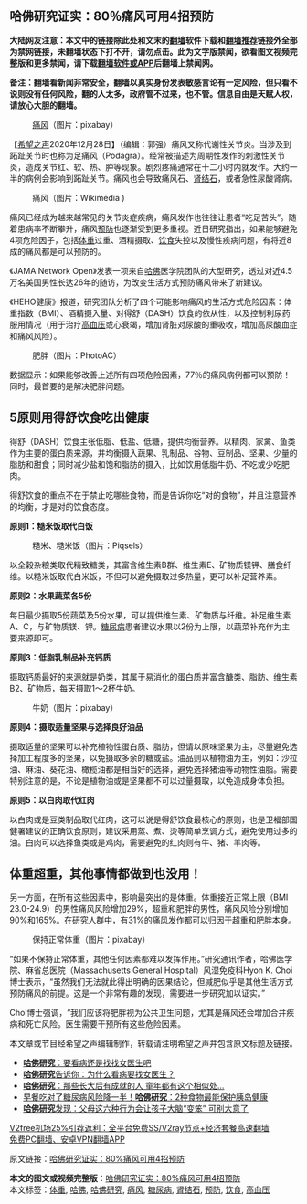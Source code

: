  <h2>哈佛研究证实：80％痛风可用4招预防</h2> <p class="notice"><b>大陆网友注意：本文中的链接除此处和文末的<a href="https://github.com/bannedbook/fanqiang" >翻墙</a>软件下载和<a href="https://github.com/killgcd/justmysocks/blob/master/README.md">翻墙推荐</a>链接外全部为禁网链接，未翻墙状态下打不开，请勿点击。此为文字版禁闻，欲看图文视频完整版和更多禁闻，请下载<a href="https://github.com/bannedbook/fanqiang">翻墙软件或APP</a>后翻墙上禁闻网。</p><p>备注：翻墙看新闻非常安全，翻墙以真实身份发表敏感言论有一定风险，但只看不说则没有任何风险，翻的人太多，政府管不过来，也不管。信息自由是天赋人权，请放心大胆的翻墙。</b></p>  <div class="entry"> <figure><figcaption><a href="https://www.bannedbook.org/bnews/tag/%E7%97%9B%E9%A3%8E/" class="st_tag internal_tag" rel="tag" title="标签 痛风 下的日志">痛风</a>（图片：pixabay）</figcaption></figure> <p>【<span class='wp_keywordlink_affiliate'><a href="https://www.soundofhope.org" title="希望之声" target="_blank">希望之声</a></span>2020年12月28日】（编辑：郭强）痛风又称代谢性关节炎。当涉及到跖趾关节时也称为足痛风（Podagra）。经常被描述为周期性发作的刺激性关节炎，造成关节红、软、热、肿等现象。剧烈疼痛通常在十二小时内就发作。大约一半的病例会影响到跖趾关节。痛风也会导致痛风石、<a href="https://www.bannedbook.org/bnews/tag/%e8%82%be%e7%bb%93%e7%9f%b3/" class="st_tag internal_tag" rel="tag" title="标签 肾结石 下的日志">肾结石</a>，或者急性尿酸肾病。</p> <figure><figcaption>痛风（图片：Wikimedia )</figcaption></figure> <p>痛风已经成为越来越常见的关节炎症疾病，痛风发作也往往让患者“吃足苦头”。随着患病率不断攀升，痛风<a href="https://www.bannedbook.org/bnews/tag/%E9%A2%84%E9%98%B2/" class="st_tag internal_tag" rel="tag" title="标签 预防 下的日志">预防</a>也逐渐受到更多重视。近日研究指出，如果能够避免4项危险因子，包括<a href="https://www.bannedbook.org/bnews/tag/%E4%BD%93%E9%87%8D/" class="st_tag internal_tag" rel="tag" title="标签 体重 下的日志">体重</a>过重、酒精摄取、<a href="https://www.bannedbook.org/bnews/tag/%e9%a5%ae%e9%a3%9f/" class="st_tag internal_tag" rel="tag" title="标签 饮食 下的日志">饮食</a>失控以及慢性疾病问题，有将近8成的痛风都是可以预防的。</p> <p>《JAMA Network Open》发表一项来自<a href="https://www.bannedbook.org/bnews/tag/%e5%93%88%e4%bd%9b/" class="st_tag internal_tag" rel="tag" title="标签 哈佛 下的日志">哈佛</a>医学院团队的大型研究，透过对近4.5万名美国男性长达26年的随访，为改变生活方式预防痛风带来了新建议。</p> <p>《HEHO健康》报道，研究团队分析了四个可能影响痛风的生活方式危险因素：体重指数（BMI）、酒精摄入量、对得舒（DASH）饮食的依从性，以及控制利尿药服用情况（用于治疗<a href="https://www.bannedbook.org/bnews/tag/%e9%ab%98%e8%a1%80%e5%8e%8b/" class="st_tag internal_tag" rel="tag" title="标签 高血压 下的日志">高血压</a>或心衰竭，增加肾脏对尿酸的重吸收，增加高尿酸血症和痛风风险）。</p> <figure><figcaption>肥胖（图片：PhotoAC）</figcaption></figure> <p>数据显示：如果能够改善上述所有四项危险因素，77％的痛风病例都可以预防！同时，最首要的是解决肥胖问题。</p>  <h2>5原则用得舒饮食吃出健康</h2> <p>得舒（DASH）饮食主张低脂、低盐、低糖，提供均衡营养。以精肉、家禽、鱼类作为主要的蛋白质来源，并均衡摄入蔬果、乳制品、谷物、豆制品、坚果、少量的脂肪和甜食；同时减少盐和饱和脂肪的摄入，比如饮用低脂牛奶、不吃或少吃肥肉。</p> <p>得舒饮食的重点不在于禁止吃哪些食物，而是告诉你吃“对的食物”，并且注意营养的均衡，才是对的饮食态度。</p> <p><strong>原则1：糙米饭取代白饭</strong></p> <figure><figcaption>糙米、糙米饭（图片：Piqsels）</figcaption></figure> <p>以全榖杂粮类取代精致糖类，其富含维生素B群、维生素E、矿物质镁钾、膳食纤维。以糙米饭取代白米饭，不但可以避免摄取过多热量，更可以补足营养素。</p> <p><strong>原则2：水果蔬菜各5份</strong></p>  <p>每日最少摄取5份蔬菜及5份水果，可以提供维生素、矿物质与纤维。补足维生素A、C，与矿物质镁、钾。<a href="https://www.bannedbook.org/bnews/tag/%e7%b3%96%e5%b0%bf%e7%97%85/" class="st_tag internal_tag" rel="tag" title="标签 糖尿病 下的日志">糖尿病</a>患者建议水果以2份为上限，以蔬菜补充作为主要来源即可。</p> <p><strong>原则3：低脂乳制品补充钙质</strong></p> <p>摄取钙质最好的来源就是奶类，其属于易消化的蛋白质并富含醣类、脂肪、维生素B2、矿物质，每天摄取1～2杯牛奶。</p> <figure><figcaption>牛奶（图片：pixabay）</figcaption></figure> <p><strong>原则4：摄取适量坚果与选择良好油品</strong></p> <p>摄取适量的坚果可以补充植物性蛋白质、脂肪，但请以原味坚果为主，尽量避免选择加工程度多的坚果，以免摄取多余的糖或盐。油品则以植物油为主，例如：沙拉油、麻油、葵花油、橄榄油都是相当好的选择，避免选择猪油等动物性油脂。需要特别注意的是，不论是植物油或是坚果都不可以过量摄取，以免造成身体负担。</p>  <p><strong>原则5：以白肉取代红肉</strong></p> <p>以白肉或是豆类制品取代红肉，这可以说是得舒饮食最核心的原则，也是卫福部国健署建议的正确饮食原则，建议采用蒸、煮、烫等简单烹调方式，避免使用过多的油。白肉可以选择鱼类或是鸡肉，需要避免的红肉则有牛、猪、羊肉等。</p> <h2>体重超重，其他事情都做到也没用！</h2> <p>另一方面，在所有这些因素中，影响最突出的是体重。体重接近正常上限（BMI 23.0-24.9）的男性痛风风险增加29%，超重和肥胖的男性，痛风风险分别增加90%和165%。在研究人群中，有31%的痛风发作都可以归因于超重和肥胖本身。</p> <figure><figcaption>保持正常体重（图片：pixabay）</figcaption></figure> <p>“如果不保持正常体重，其他任何因素都难以发挥作用。”研究通讯作者，哈佛医学院、麻省总医院（Massachusetts General Hospital）风湿免疫科Hyon K. Choi博士表示，“虽然我们无法就此得出明确的因果结论，但减肥似乎是其他生活方式预防痛风的前提。这是一个非常有趣的发现，需要进一步研究加以证实。”</p> <p>Choi博士强调，“我们应该将肥胖视为公共卫生问题，尤其是痛风还会增加合并疾病和死亡风险。医生需要干预所有这些危险因素。</p>  <p>本文章或节目经希望之声编辑制作，转载请注明希望之声并包含原文标题及链接。</p> <ul class='op-related-articles' title='相关阅读'> <li><a href='https://www.bannedbook.org/bnews/comments/20201201/1440225.html' target='_blank'><b>哈佛研究</b>：要看病还是找找女医生吧</a></li> <li><a href='https://www.bannedbook.org/bnews/lifebaike/20201129/1439128.html' target='_blank'><b>哈佛研究</b>告诉你：为什么看病要找女医生？</a></li> <li><a href='https://www.bannedbook.org/bnews/lifebaike/20201126/1437164.html' target='_blank'><b>哈佛研究</b>：那些长大后有成就的人 童年都有这个相似处…</a></li> <li><a href='https://www.bannedbook.org/bnews/health/20201018/1415889.html' target='_blank'>早餐吃对了糖尿病风险降一半！<b>哈佛研究</b>：2种食物最能保护胰岛健康</a></li> <li><a href='https://www.bannedbook.org/bnews/lifebaike/20200924/1402112.html' target='_blank'><b>哈佛研究</b>发现：父母这六种行为会让孩子大脑“变笨” 可别大意了</a></li> </ul> <p class="texttj"> <a href="https://github.com/bannedbook/fanqiang/wiki/V2ray%E6%9C%BA%E5%9C%BA" target="_blank">V2free机场25%引荐返利：全平台免费SS/V2ray节点+经济套餐高速翻墙</a><br/> <a href="https://github.com/bannedbook/fanqiang/wiki/%E7%A6%81%E9%97%BB%E7%BD%91%E5%AE%89%E5%8D%93%E7%BF%BB%E5%A2%99%E6%96%B0%E9%97%BBAPP" target="_blank">免费PC翻墙、安卓VPN翻墙APP</a></p><p>原文链接：<a class="src_link"  href="https://www.soundofhope.org/post/457939" target="_blank">哈佛研究证实：80%痛风可用4招预防</a></p><a name='sharetosocial'></a>       <div><b>本文的图文或视频完整版</b>：<a href='https://www.bannedbook.org/bnews/comments/20201229/1456756.html'>哈佛研究证实：80%痛风可用4招预防</a></div>  </div><!--END ENTRY--> <div class="postfooter"> <div>本文标签：<a href="https://www.bannedbook.org/bnews/tag/%E4%BD%93%E9%87%8D/" rel="tag">体重</a>, <a href="https://www.bannedbook.org/bnews/tag/%e5%93%88%e4%bd%9b/" rel="tag">哈佛</a>, <a href="https://www.bannedbook.org/bnews/tag/%E5%93%88%E4%BD%9B%E7%A0%94%E7%A9%B6/" rel="tag">哈佛研究</a>, <a href="https://www.bannedbook.org/bnews/tag/%E7%97%9B%E9%A3%8E/" rel="tag">痛风</a>, <a href="https://www.bannedbook.org/bnews/tag/%e7%b3%96%e5%b0%bf%e7%97%85/" rel="tag">糖尿病</a>, <a href="https://www.bannedbook.org/bnews/tag/%e8%82%be%e7%bb%93%e7%9f%b3/" rel="tag">肾结石</a>, <a href="https://www.bannedbook.org/bnews/tag/%E9%A2%84%E9%98%B2/" rel="tag">预防</a>, <a href="https://www.bannedbook.org/bnews/tag/%e9%a5%ae%e9%a3%9f/" rel="tag">饮食</a>, <a href="https://www.bannedbook.org/bnews/tag/%e9%ab%98%e8%a1%80%e5%8e%8b/" rel="tag">高血压</a></div>  </div><!--END POSTFOOTER--> 